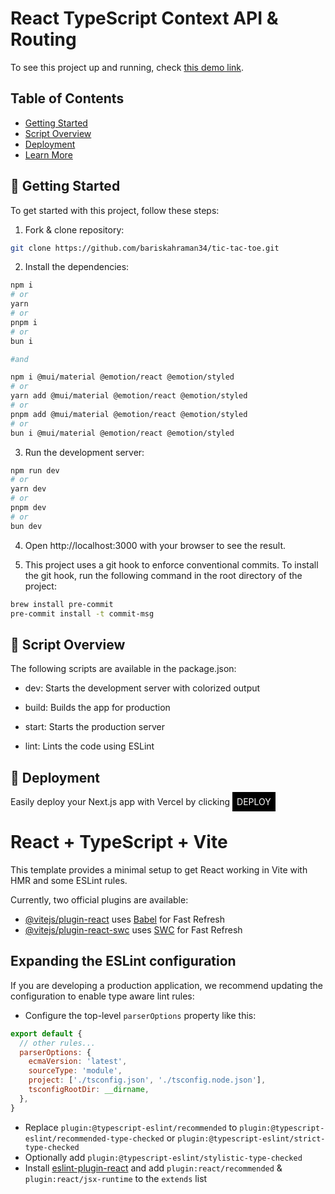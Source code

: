 # React TypeScript Context API & Routing

To see this project up and running, check <a href="https://todo-app-react-ten-sand.vercel.app/" target="_blank" rel="noopener noreferrer">this demo link</a>.

## Table of Contents

- [Getting Started](#-getting-started)
- [Script Overview](#-script-overview)
- [Deployment](#-deployment)
- [Learn More](#learn-more)

## 🎯 Getting Started

To get started with this project, follow these steps:

1. Fork & clone repository:

```bash
git clone https://github.com/bariskahraman34/tic-tac-toe.git
```

2. Install the dependencies:

```bash
npm i
# or
yarn
# or
pnpm i
# or
bun i

#and

npm i @mui/material @emotion/react @emotion/styled
# or
yarn add @mui/material @emotion/react @emotion/styled
# or
pnpm add @mui/material @emotion/react @emotion/styled
# or
bun i @mui/material @emotion/react @emotion/styled
```

3. Run the development server:

```bash
npm run dev
# or
yarn dev
# or
pnpm dev
# or
bun dev
```

4. Open http://localhost:3000 with your browser to see the result.


5. This project uses a git hook to enforce conventional commits. To install the git hook, run the following command in the root directory of the project:

```bash
brew install pre-commit
pre-commit install -t commit-msg
```
## 📃  Script Overview

The following scripts are available in the package.json:


* dev: Starts the development server with colorized output

* build: Builds the app for production

* start: Starts the production server

* lint: Lints the code using ESLint

## 🚀 Deployment

Easily deploy your Next.js app with Vercel by clicking <a href="https://vercel.com/" target="_blank" rel="noopener noreferrer" style="background:black;padding:7px;color:white;text-decoration:none;">DEPLOY</a>


# React + TypeScript + Vite

This template provides a minimal setup to get React working in Vite with HMR and some ESLint rules.

Currently, two official plugins are available:

- [@vitejs/plugin-react](https://github.com/vitejs/vite-plugin-react/blob/main/packages/plugin-react/README.md) uses [Babel](https://babeljs.io/) for Fast Refresh
- [@vitejs/plugin-react-swc](https://github.com/vitejs/vite-plugin-react-swc) uses [SWC](https://swc.rs/) for Fast Refresh

## Expanding the ESLint configuration

If you are developing a production application, we recommend updating the configuration to enable type aware lint rules:

- Configure the top-level `parserOptions` property like this:

```js
export default {
  // other rules...
  parserOptions: {
    ecmaVersion: 'latest',
    sourceType: 'module',
    project: ['./tsconfig.json', './tsconfig.node.json'],
    tsconfigRootDir: __dirname,
  },
}
```

- Replace `plugin:@typescript-eslint/recommended` to `plugin:@typescript-eslint/recommended-type-checked` or `plugin:@typescript-eslint/strict-type-checked`
- Optionally add `plugin:@typescript-eslint/stylistic-type-checked`
- Install [eslint-plugin-react](https://github.com/jsx-eslint/eslint-plugin-react) and add `plugin:react/recommended` & `plugin:react/jsx-runtime` to the `extends` list
